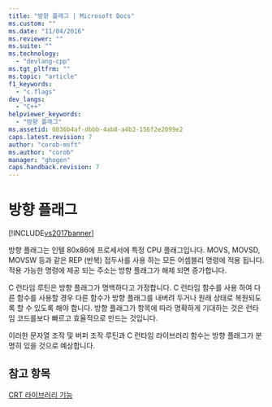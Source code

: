 ```yaml
---
title: "방향 플래그 | Microsoft Docs"
ms.custom: ""
ms.date: "11/04/2016"
ms.reviewer: ""
ms.suite: ""
ms.technology: 
  - "devlang-cpp"
ms.tgt_pltfrm: ""
ms.topic: "article"
f1_keywords: 
  - "c.flags"
dev_langs: 
  - "C++"
helpviewer_keywords: 
  - "방향 플래그"
ms.assetid: 0836b4af-dbbb-4ab8-a4b2-156f2e2099e2
caps.latest.revision: 7
author: "corob-msft"
ms.author: "corob"
manager: "ghogen"
caps.handback.revision: 7
---
```

# 방향 플래그
[!INCLUDE[vs2017banner](../assembler/inline/includes/vs2017banner.md)]

방향 플래그는 인텔 80x86에 프로세서에 특정 CPU 플래그입니다.  MOVS, MOVSD, MOVSW 등과 같은 REP \(반복\) 접두사를 사용 하는 모든 어셈블리 명령에 적용 됩니다.  적용 가능한 명령에 제공 되는 주소는 방향 플래그가 해제 되면 증가합니다.  
  
 C 런타임 루틴은 방향 플래그가 명백하다고 가정합니다.  C 런타임 함수를 사용 하여 다른 함수를 사용할 경우 다른 함수가 방향 플래그를 내버려 두거나 원래 상태로 복원되도록 할 수 있도록 해야 합니다.  방향 플래그가 항목에 따라 명확하게 기대하는 것은 런타임 코드를보다 빠르고 효율적으로 만드는 것입니다.  
  
 이러한 문자열 조작 및 버퍼 조작 루틴과 C 런타임 라이브러리 함수는 방향 플래그가 분명히 있을 것으로 예상합니다.  
  
## 참고 항목  
 [CRT 라이브러리 기능](../c-runtime-library/crt-library-features.md)